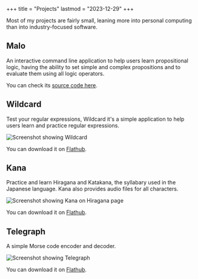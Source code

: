 +++
title = "Projects"
lastmod = "2023-12-29"
+++

Most of my projects are fairly small, 
leaning more into personal computing than into industry-focused software.

## Malo

An interactive command line application to help users learn propositional logic, having the ability to set simple and complex propositions and to evaluate them using all logic operators.

You can check its <a href="https://git.sr.ht/~fkinoshita/malo#malo" target="_blank">source code here</a>.

## Wildcard

Test your regular expressions, Wildcard it's a simple application to help users learn and practice regular expressions.

![Screenshot showing Wildcard](https://gitlab.gnome.org/World/Wildcard/-/raw/main/data/screenshots/preview.png)

You can download it on <a href="https://flathub.org/apps/com.felipekinoshita.Wildcard" target="_blank">Flathub</a>.

## Kana

Practice and learn Hiragana and Katakana, the syllabary used in the Japanese language. Kana also provides audio files for all characters.

![Screenshot showing Kana on Hiragana page](https://gitlab.gnome.org/fkinoshita/Kana/-/raw/main/data/screenshots/light.png)

You can download it on <a href="https://flathub.org/apps/com.felipekinoshita.Kana" target="_blank">Flathub</a>.

## Telegraph

A simple Morse code encoder and decoder.

![Screenshot showing Telegraph](https://raw.githubusercontent.com/fkinoshita/Telegraph/main/data/screenshots/telegraph.png)

You can download it on <a href="https://flathub.org/apps/io.github.fkinoshita.Telegraph" target="_blank">Flathub</a>.

